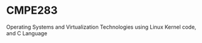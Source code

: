 # CMPE283
Operating Systems and Virtualization Technologies using Linux Kernel code, and C Language
